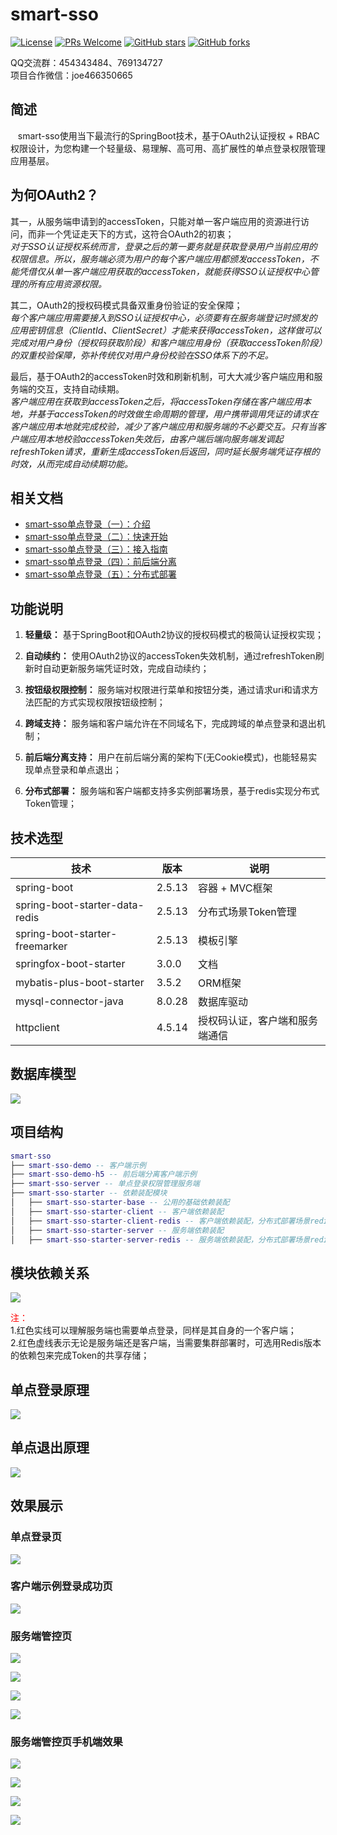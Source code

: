 # smart-sso
[![License](https://img.shields.io/badge/license-MIT-blue.svg)](http://opensource.org/licenses/MIT)
[![PRs Welcome](https://img.shields.io/badge/PRs-welcome-brightgreen.svg)](https://github.com/a466350665/smart-sso/pulls)
[![GitHub stars](https://img.shields.io/github/stars/a466350665/smart-sso.svg?style=social&label=Stars)](https://github.com/a466350665/smart-sso)
[![GitHub forks](https://img.shields.io/github/forks/a466350665/smart-sso.svg?style=social&label=Fork)](https://github.com/a466350665/smart-sso)

QQ交流群：454343484、769134727   
项目合作微信：joe466350665

## 简述
    smart-sso使用当下最流行的SpringBoot技术，基于OAuth2认证授权 + RBAC权限设计，为您构建一个轻量级、易理解、高可用、高扩展性的单点登录权限管理应用基层。

## 为何OAuth2？
其一，从服务端申请到的accessToken，只能对单一客户端应用的资源进行访问，而非一个凭证走天下的方式，这符合OAuth2的初衷；   
*对于SSO认证授权系统而言，登录之后的第一要务就是获取登录用户当前应用的权限信息。所以，服务端必须为用户的每个客户端应用都颁发accessToken，不能凭借仅从单一客户端应用获取的accessToken，就能获得SSO认证授权中心管理的所有应用资源权限。*

其二，OAuth2的授权码模式具备双重身份验证的安全保障；   
*每个客户端应用需要接入到SSO认证授权中心，必须要有在服务端登记时颁发的应用密钥信息（ClientId、ClientSecret）才能来获得accessToken，这样做可以完成对用户身份（授权码获取阶段）和客户端应用身份（获取accessToken阶段）的双重校验保障，弥补传统仅对用户身份校验在SSO体系下的不足。*

最后，基于OAuth2的accessToken时效和刷新机制，可大大减少客户端应用和服务端的交互，支持自动续期。     
*客户端应用在获取到accessToken之后，将accessToken存储在客户端应用本地，并基于accessToken的时效做生命周期的管理，用户携带调用凭证的请求在客户端应用本地就完成校验，减少了客户端应用和服务端的不必要交互。只有当客户端应用本地校验accessToken失效后，由客户端后端向服务端发调起refreshToken请求，重新生成accessToken后返回，同时延长服务端凭证存根的时效，从而完成自动续期功能。*

## 相关文档
- [smart-sso单点登录（一）：介绍](https://blog.csdn.net/a466350665/article/details/54140411)
- [smart-sso单点登录（二）：快速开始](https://blog.csdn.net/a466350665/article/details/79628553)
- [smart-sso单点登录（三）：接入指南](https://blog.csdn.net/a466350665/article/details/139736085)
- [smart-sso单点登录（四）：前后端分离](https://blog.csdn.net/a466350665/article/details/109742638)
- [smart-sso单点登录（五）：分布式部署](https://blog.csdn.net/a466350665/article/details/109388429)

## 功能说明

1. **轻量级：** 基于SpringBoot和OAuth2协议的授权码模式的极简认证授权实现；

2. **自动续约：** 使用OAuth2协议的accessToken失效机制，通过refreshToken刷新时自动更新服务端凭证时效，完成自动续约；

3. **按钮级权限控制：** 服务端对权限进行菜单和按钮分类，通过请求uri和请求方法匹配的方式实现权限按钮级控制；

4. **跨域支持：** 服务端和客户端允许在不同域名下，完成跨域的单点登录和退出机制；

5. **前后端分离支持：** 用户在前后端分离的架构下(无Cookie模式)，也能轻易实现单点登录和单点退出；

6. **分布式部署：** 服务端和客户端都支持多实例部署场景，基于redis实现分布式Token管理；

## 技术选型

| 技术                   | 版本    | 说明             |
| ---------------------- | ------- | ---------------- |
| spring-boot             | 2.5.13   | 容器 + MVC框架     |
| spring-boot-starter-data-redis    | 2.5.13   | 分布式场景Token管理  |
| spring-boot-starter-freemarker | 2.5.13   | 模板引擎  |
| springfox-boot-starter      | 3.0.0   | 文档     |
| mybatis-plus-boot-starter           | 3.5.2   | ORM框架  |
| mysql-connector-java    | 8.0.28   | 数据库驱动  |
| httpclient    | 4.5.14   | 授权码认证，客户端和服务端通信  |

## 数据库模型
![](./images/smart-sso-pdm.jpg)

## 项目结构

```lua
smart-sso
├── smart-sso-demo -- 客户端示例
├── smart-sso-demo-h5 -- 前后端分离客户端示例
├── smart-sso-server -- 单点登录权限管理服务端
├── smart-sso-starter -- 依赖装配模块
│   ├── smart-sso-starter-base -- 公用的基础依赖装配
│   ├── smart-sso-starter-client -- 客户端依赖装配
│   ├── smart-sso-starter-client-redis -- 客户端依赖装配，分布式部署场景redis支持
│   ├── smart-sso-starter-server -- 服务端依赖装配
│   ├── smart-sso-starter-server-redis -- 服务端依赖装配，分布式部署场景redis支持
```

## 模块依赖关系

![](./images/smart-sso.png)

<font color="red">注：</font>  
1.红色实线可以理解服务端也需要单点登录，同样是其自身的一个客户端；  
2.红色虚线表示无论是服务端还是客户端，当需要集群部署时，可选用Redis版本的依赖包来完成Token的共享存储；

## 单点登录原理
![](./images/smart-sso-login.png)


## 单点退出原理
![](./images/smart-sso-logout.png)


## 效果展示
### 单点登录页
![](./images/img1.png)

### 客户端示例登录成功页
![](./images/img2.png)

### 服务端管控页
![](./images/img3.png)

![](./images/img4.png)

![](./images/img5.png)

![](./images/img6.png)

### 服务端管控页手机端效果
![](./images/img10.jpg)

![](./images/img11.jpg)

![](./images/img12.jpg)

![](./images/img13.jpg)